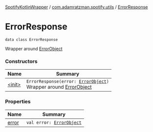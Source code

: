 [SpotifyKotlinWrapper](../../index.md) / [com.adamratzman.spotify.utils](../index.md) / [ErrorResponse](./index.md)

# ErrorResponse

`data class ErrorResponse`

Wrapper around [ErrorObject](../-error-object/index.md)

### Constructors

| Name | Summary |
|---|---|
| [&lt;init&gt;](-init-.md) | `ErrorResponse(error: `[`ErrorObject`](../-error-object/index.md)`)`<br>Wrapper around [ErrorObject](../-error-object/index.md) |

### Properties

| Name | Summary |
|---|---|
| [error](error.md) | `val error: `[`ErrorObject`](../-error-object/index.md) |
